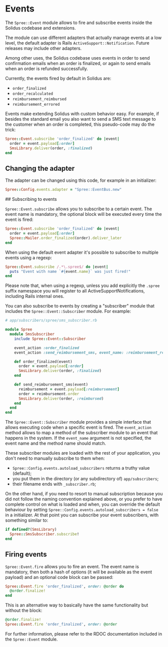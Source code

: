 # Events

The `Spree::Event` module allows to fire and subscribe events inside the
Solidus codebase and extensions.

The module can use different adapters that actually manage events at a low
level, the default adapter is Rails `ActiveSupport::Notification`. Future
releases may include other adapters.

Among other uses, the Solidus codebase uses events in order to send
confirmation emails when an order is finalized, or again to send emails
when an order is refunded successfully.

Currently, the events fired by default in Solidus are:

  * `order_finalized`
  * `order_recalculated`
  * `reimbursement_reimbursed`
  * `reimbursement_errored`

Events make extending Solidus with custom behavior easy. For example,
if besides the standard email you also want to send a SMS text message to
the customer when an order is completed, this pseudo-code may do the trick:

```ruby
Spree::Event.subscribe 'order_finalized' do |event|
  order = event.payload[:order]
  SmsLibrary.deliver(order, :finalized)
end
```

## Changing the adapter

The adapter can be changed using this code, for example in an initializer:

```ruby
Spree::Config.events.adapter = "Spree::EventBus.new"
```

## Subscribing to events

`Spree::Event.subscribe` allows you to subscribe to a certain event. The event
name is mandatory, the optional block will be executed every time the event
is fired:

```ruby
Spree::Event.subscribe 'order_finalized' do |event|
  order = event.payload[:order]
  Spree::Mailer.order_finalized(order).deliver_later
end
```

When using the default event adapter it's possible to subscribe to multiple
events using a regexp:

```ruby
Spree::Event.subscribe /.*\.spree$/ do |event|
  puts "Event with name `#{event.name}` was just fired!"
end
```

Please note that, when using a regexp, unless you add explicitly the `.spree`
suffix namespace you will register to all ActiveSupportNotifications, including
Rails internal ones.

You can also subscribe to events by creating a "subscriber" module that includes
the `Spree::Event::Subscriber` module. For example:

```ruby
# app/subscribers/spree/sms_subscriber.rb

module Spree
  module SmsSubscriber
    include Spree::Event::Subscriber

    event_action :order_finalized
    event_action :send_reimbursement_sms, event_name: :reimbursement_reimbursed

    def order_finalized(event)
      order = event.payload[:order]
      SmsLibrary.deliver(order, :finalized)
    end

    def send_reimbursement_sms(event)
      reimbursement = event.payload[:reimbursement]
      order = reimbursement.order
      SmsLibrary.deliver(order, :reimbursed)
    end
  end
end
```

The `Spree::Event::Subscriber` module provides a simple interface that
allows executing code when a specific event is fired. The `event_action`
method allows to map a method of the subscriber module to an event that
happens in the system. If the `event_name` argument is not specified,
the event name and the method name should match.

These subscriber modules are loaded with the rest of your application, you
don't need to manually subscribe to them when:

* `Spree::Config.events.autoload_subscribers` returns a truthy value (default);
* you put them in the directory (or any subdirectory of) `app/subscribers`;
* their filename ends with `_subscriber.rb`;

On the other hand, if you need to resort to manual subscription because you did
not follow the naming convention explained above, or you prefer to have complete
control on what is loaded and when, you can override the default behaviour by
setting `Spree::Config.events.autoload_subscribers = false` in a initializer.
At that point you can subscribe your event subscribers, with something similar to:

```ruby
if defined?(SmsLibrary)
  Spree::SmsSubscriber.subscribe!
end
```

## Firing events

`Spree::Event.fire` allows you to fire an event. The event name is mandatory,
then both a hash of options (it will be available as the event payload)
and an optional code block can be passed:

```ruby
Spree::Event.fire 'order_finalized', order: @order do
  @order.finalize!
end
```

This is an alternative way to basically have the same functionality but
without the block:

```ruby
@order.finalize!
Spree::Event.fire 'order_finalized', order: @order
```

For further information, please refer to the RDOC documentation included in
the `Spree::Event` module.
